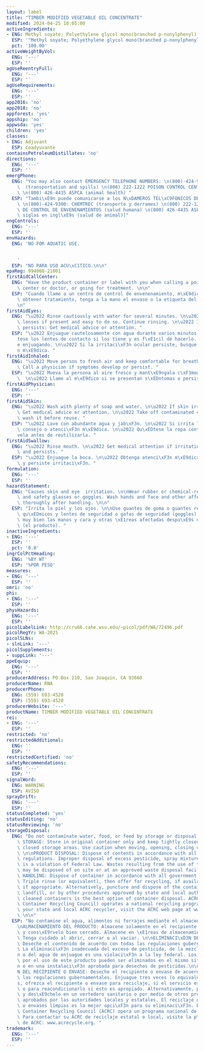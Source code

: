 ```yaml
---
layout: label
title: "TIMBER MODIFIED VEGETABLE OIL CONCENTRATE"
modified: 2024-04-25 10:05:00
activeIngredients:
- ENG: Methyl soyate; Polyethylene glycol mono(branched p-nonylphenyl) ether
  ESP: '"Methyl soyate; Polyethylene glycol mono(branched p-nonylphenyl) ether"'
  pct: '100.00'
activeWeightByVol:
  ENG: '---'
  ESP: ''
agUseReentryFull:
  ENG: '---'
  ESP: ''
agUseRequirements:
  ENG: '---'
  ESP: ''
app2016: 'no'
app2018: 'no'
appforest: 'yes'
appship: 'no'
appwsda: 'yes'
children: 'yes'
classes:
- ENG: Adjuvant
  ESP: Coadyuvante
containsPetroleumDistillates: 'no'
directions:
  ENG: '---'
  ESP: ''
emergPhone:
  ENG: "You may also contact EMERGENCY TELEPHONE NUMBERS: \n(800)-424-9300 CHEMTREC\
    \  (transportation and spills) \n(800) 222-1222 POISON CONTROL CENTER (human health)\
    \ \n(800) 426-4435 ASPCA (animal health) "
  ESP: "Tambi\xE9n puede comunicarse a los N\xDAMEROS TEL\xC9FONICOS DE EMERGENCIA:\
    \ \n(800)-424-9300: CHEMTREC (transporte y derrames) \n(800) 222-1222: CENTRO\
    \ DE CONTROL DE ENVENENAMIENTOS (salud humana) \n(800) 426-4435 ASPCA [por sus\
    \ siglas en ingl\xE9s (salud de animal)]"
engControls:
  ENG: '---'
  ESP: ''
envHazards:
  ENG: 'NO FOR AQUATIC USE.


    '
  ESP: "NO PARA USO ACU\xC1TICO.\n\n"
epaReg: 994060-21001
firstAidCallCenter:
  ENG: "Have the product container or label with you when calling a poison control\
    \ center or doctor, or going for treatment. \n\n"
  ESP: "Cuando llame a un centro de control de envenenamiento, m\xE9dico o intente\
    \ obtener tratamiento, tenga a la mano el envase o la etiqueta del producto. \n\
    \n"
firstAidEyes:
  ENG: "\u2022 Rinse cautiously with water for several minutes. \n\u2022 Remove contact\
    \ lenses if present and easy to do so. Continue rinsing. \n\u2022 If eye irritation\
    \ persists: Get medical advice or attention. "
  ESP: "\u2022 Enjuague cautelosamente con agua durante varios minutos. \n\u2022 Qu\xED\
    tese los lentes de contacto si los tiene y es f\xE1cil de hacerlo. Contin\xFA\
    e enjuagando. \n\u2022 Si la irritaci\xF3n ocular persiste, busque consejo o atenci\xF3\
    n m\xE9dica. "
firstAidInhaled:
  ENG: "\u2022 Move person to fresh air and keep comfortable for breathing. \n\u2022\
    \ Call a physician if symptoms develop or persist. "
  ESP: "\u2022 Mueva la persona al aire fresco y mant\xE9ngala c\xF3moda para respirar.\
    \  \n\u2022 Llame al m\xE9dico si se presentan s\xEDntomas o persisten."
firstAidPhysician:
  ENG: '---'
  ESP: ''
firstAidSkin:
  ENG: "\u2022 Wash with plenty of soap and water. \n\u2022 If skin irritation occurs:\
    \ Get medical advice or attention. \n\u2022 Take off contaminated clothing and\
    \ wash it before reuse. "
  ESP: "\u2022 Lave con abundante agua y jab\xF3n. \n\u2022 Si irrita la piel, busque\
    \ consejo o atenci\xF3n m\xE9dica. \n\u2022 Qu\xEDtese la ropa contaminada y l\xE1\
    vela antes de reutilizarla. "
firstAidSwallow:
  ENG: "\u2022 Rinse mouth. \n\u2022 Get medical attention if irritation develops\
    \ and persists. "
  ESP: "\u2022 Enjuague la boca. \n\u2022 Obtenga atenci\xF3n m\xE9dica si aparece\
    \ y persiste irritaci\xF3n. "
formulation:
  ENG: '---'
  ESP: ''
hazardStatement:
  ENG: "Causes skin and eye  irritation. \n\nWear rubber or chemical-resistant gloves\
    \ and safety glasses or goggles. Wash hands and face and other affected areas\
    \ thoroughly after handling. \n\n"
  ESP: "Irrita la piel y los ojos. \n\nUse guantes de goma o guantes resistentes a\
    \ qu\xEDmicos y lentes de seguridad o gafas de seguridad (goggles). L\xE1vese\
    \ muy bien las manos y cara y otras \xE1reas afectadas despu\xE9s de manipular\
    \ (el producto). "
inactiveIngredients:
- ENG: '---'
  ESP: ''
  pct: '0.0'
ingrColPctHeading:
  ENG: '%BY WT'
  ESP: '%POR PESO'
measures:
- ENG: '---'
  ESP: ''
omri: 'no'
phi:
- ENG: '---'
  ESP: ''
physHazards:
  ENG: '---'
  ESP: ''
picolLabelLink: http://cru66.cahe.wsu.edu/~picol/pdf/WA/72496.pdf
picolRegYr: WA-2025
picolSLNs:
- slnLink: '---'
picolSupplements:
- suppLink: '---'
ppeEquip:
  ENG: '---'
  ESP: ''
producerAddress: PO Box 210, San Joaquin, CA 93660
producerName: RNA
producerPhone:
  ENG: (559) 693-4520
  ESP: (559) 693-4520
producerWebsite: '---'
productName: TIMBER MODIFIED VEGETABLE OIL CONCENTRATE
rei:
- ENG: '---'
  ESP: ''
restricted: 'no'
restrictedAdditional:
  ENG: ''
  ESP: ''
restrictedCertified: 'no'
safetyRecommendations:
  ENG: '---'
  ESP: ''
signalWord:
  ENG: WARNING
  ESP: AVISO
sprayDrift:
  ENG: '---'
  ESP: ''
statusCompleted: 'yes'
statusEditing: 'no'
statusReviewing: 'no'
storageDisposal:
  ENG: "Do not contaminate water, food, or feed by storage or disposal.\n\nPRODUCT\
    \ STORAGE: Store in original container only and keep tightly closed. Store in\
    \ closed storage areas. Use caution when moving, opening, closing or pouring.\
    \ \n\nPRODUCT DISPOSAL: Dispose of contents in accordance with all government\
    \ regulations. Improper disposal of excess pesticide, spray mixture, or rinsate\
    \ is a violation of Federal Law. Wastes resulting from the use of this product\
    \ may be disposed of on site or at an approved waste disposal facility. \n\nCONTAINER\
    \ HANDLING: Dispose of container in accordance with all government regulations.\
    \ Triple rinse (or equivalent), then offer for recycling, if available, or reconditioning,\
    \ if appropriate. Alternatively, puncture and dispose of the container in a sanitary\
    \ landfill, or by other procedures approved by state and local authorities. Recycling\
    \ cleaned containers is the best option of container disposal. ACRC (Agricultural\
    \ Container Recycling Council) operates a national recycling program. To contact\
    \ your state and local ACRC recycler, visit the ACRC web page at www.acrecycle.org.\
    \ \n\n"
  ESP: "No contamine el agua, alimentos ni forrajes mediante el almacenamiento o desecho.\n\
    \nALMACENAMIENTO DEL PRODUCTO: Almacene solamente en el recipiente o envases original\
    \ y cons\xE9rvelo bien cerrado. Almacene en \xE1reas de almacenamiento cerradas.\
    \ Tenga cuidado al abrir, cerrar o al vaciar. \n\nELIMINACI\xD3N DEL PRODUCTO:\
    \ Deseche el contenido de acuerdo con todas las regulaciones gubernamentales.\
    \ La eliminaci\xF3n inadecuada del exceso de pesticida, de la mezcla de la aspersi\xF3\
    n o del agua de enjuague es una violaci\xF3n a la ley federal. Los desechos derivados\
    \ por el uso de este producto pueden ser eliminados en el mismo sitio de aplicaci\xF3\
    n o en una instalaci\xF3n aprobada para desechos de pesticidas.\n\nMANEJO O MANIPULACI\xD3\
    N DEL RECIPIENTE O ENVASE: Deseche el recipiente o envase de acuerdo con todas\
    \ las regulaciones gubernamentales. Enjuague tres veces (o equivalente), despu\xE9\
    s, ofrezca el recipiente o envase para reciclaje, si el servicio est\xE1 disponible\
    \ o para reacondicionarlo si esto es apropiado. Alternativamente, perf\xF3relo\
    \ y des\xE9chelo en un vertedero sanitario o por medio de otros procedimientos\
    \ aprobados por las autoridades locales y estatales. El reciclaje de los recipientes\
    \ o envases limpios es la mejor opci\xF3n para su eliminaci\xF3n. El Agricultural\
    \ Container Recycling Council (ACRC) opera un programa nacional de reciclaje.\
    \ Para contactar su ACRC de reciclaje estatal o local, visite la p\xE1gina web\
    \ de ACRC: www.acrecycle.org. "
trademark:
  ENG: '---'
  ESP: ''
---
```

